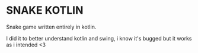# SNAKE KOTLIN
Snake game written entirely in kotlin.

I did it to better understand kotlin and swing, i know it's bugged but it works as i intended <3
